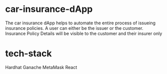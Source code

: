 # car-insurance-dApp
The car insurance dApp helps to automate the entire process of issueing insurance policies. 
A user can either be the issuer or the customer.
Insurance Policy Details will be visible to the customer and their insurer only

# tech-stack
Hardhat
Ganache
MetaMask
React
